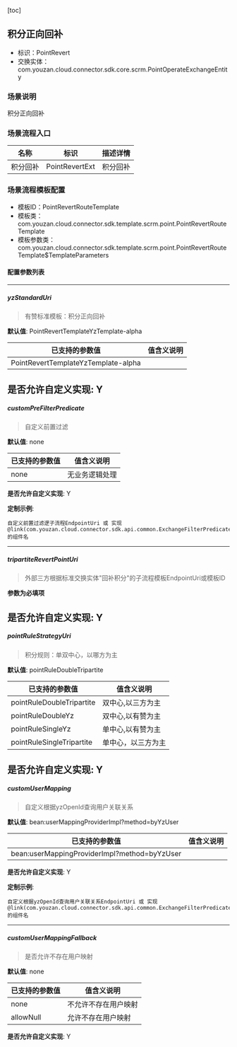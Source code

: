 [toc]

## 积分正向回补
- 标识：PointRevert
- 交换实体：com.youzan.cloud.connector.sdk.core.scrm.PointOperateExchangeEntity
### 场景说明
积分正向回补
### 场景流程入口

名称 | 标识 | 描述详情
---|---|---
积分回补 | PointRevertExt | 积分回补

### 场景流程模板配置
- 模板ID：PointRevertRouteTemplate
- 模板类：com.youzan.cloud.connector.sdk.template.scrm.point.PointRevertRouteTemplate
- 模板参数类：com.youzan.cloud.connector.sdk.template.scrm.point.PointRevertRouteTemplate$TemplateParameters

#### 配置参数列表

---
##### yzStandardUri
> 有赞标准模板：积分正向回补

**默认值**: PointRevertTemplateYzTemplate-alpha

已支持的参数值 | 值含义说明
---|---
PointRevertTemplateYzTemplate-alpha | 

**是否允许自定义实现**: Y
---
##### customPreFilterPredicate
> 自定义前置过滤

**默认值**: none

已支持的参数值 | 值含义说明
---|---
none | 无业务逻辑处理

**是否允许自定义实现**: Y

**定制示例**:
```
自定义前置过滤逻子流程EndpointUri 或 实现@link(com.youzan.cloud.connector.sdk.api.common.ExchangeFilterPredicate)的组件名
```
---
##### tripartiteRevertPointUri
> 外部三方根据标准交换实体"回补积分"的子流程模板EndpointUri或模板ID

**参数为必填项**


**是否允许自定义实现**: Y
---
##### pointRuleStrategyUri
> 积分规则：单双中心，以哪方为主

**默认值**: pointRuleDoubleTripartite

已支持的参数值 | 值含义说明
---|---
pointRuleDoubleTripartite | 双中心,以三方为主
pointRuleDoubleYz | 双中心,以有赞为主
pointRuleSingleYz | 单中心,以有赞为主
pointRuleSingleTripartite | 单中心，以三方为主

**是否允许自定义实现**: Y
---
##### customUserMapping
> 自定义根据yzOpenId查询用户关联关系

**默认值**: bean:userMappingProviderImpl?method=byYzUser

已支持的参数值 | 值含义说明
---|---
bean:userMappingProviderImpl?method=byYzUser | 

**是否允许自定义实现**: Y

**定制示例**:
```
自定义根据yzOpenId查询用户关联关系EndpointUri 或 实现@link(com.youzan.cloud.connector.sdk.api.common.ExchangeFilterPredicate)的组件名
```
---
##### customUserMappingFallback
> 是否允许不存在用户映射

**默认值**: none

已支持的参数值 | 值含义说明
---|---
none | 不允许不存在用户映射
allowNull | 允许不存在用户映射

**是否允许自定义实现**: Y

